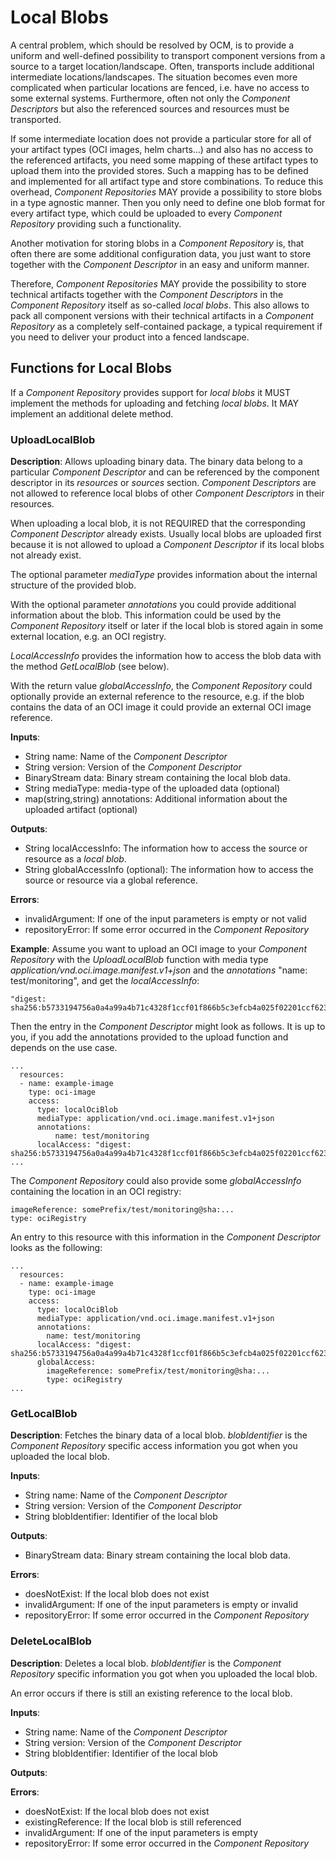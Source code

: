 # Local Blobs

A central problem, which should be resolved by OCM, is to provide a uniform and well-defined possibility to transport 
component versions from a source to a target location/landscape. Often, transports include additional 
intermediate locations/landscapes. The situation becomes even more complicated when particular locations are fenced, 
i.e. have no access to some external systems. Furthermore, often not only the *Component Descriptors* but also the 
referenced sources and resources must be transported. 

If some intermediate location does not provide a particular store for all of your artifact types (OCI 
images, helm charts...) and also has no access to the referenced artifacts, you need some mapping of these artifact 
types to upload them into the provided stores. Such a mapping has to be defined and implemented for all artifact type 
and store combinations. To reduce this overhead, *Component Repositories* MAY provide a possibility to store blobs in 
a type agnostic manner. Then you only need to define one blob format for every artifact type, which could be uploaded 
to every *Component Repository* providing such a functionality.

Another motivation for storing blobs in a *Component Repository* is, that often there are some additional
configuration data, you just want to store together with the *Component Descriptor* in an easy and uniform manner. 

Therefore, *Component Repositories* MAY provide the possibility to store technical artifacts together with the 
*Component Descriptors* in the *Component Repository* itself as so-called *local blobs*. This also allows to pack all 
component versions with their technical artifacts in a *Component Repository* as a completely self-contained package, a 
typical requirement if you need to deliver your product into a fenced landscape. 

## Functions for Local Blobs

If a *Component Repository* provides support for *local blobs* it MUST implement the methods for uploading and fetching
*local blobs*. It MAY implement an additional delete method. 

### UploadLocalBlob

**Description**: Allows uploading binary data. The binary data belong to a particular *Component Descriptor*
and can be referenced by the component descriptor in its *resources* or *sources* section.
*Component Descriptors* are not allowed to reference local blobs of other *Component Descriptors* in their resources.

When uploading a local blob, it is not REQUIRED that the corresponding *Component Descriptor* already exists.
Usually local blobs are uploaded first because it is not allowed to upload a *Component Descriptor* if its local
blobs not already exist.

The optional parameter *mediaType* provides information about the internal structure of the provided blob.

With the optional parameter *annotations* you could provide additional information about the blob. This information
could be used by the *Component Repository* itself or later if the local blob is stored again in some external
location, e.g. an OCI registry.

*LocalAccessInfo* provides the information how to access the blob data with the method *GetLocalBlob* (see below).

With the return value *globalAccessInfo*, the *Component Repository* could optionally provide an external reference to
the resource, e.g. if the blob contains the data of an OCI image it could provide an external OCI image reference.

**Inputs**:

- String name: Name of the *Component Descriptor*
- String version: Version of the *Component Descriptor*
- BinaryStream data: Binary stream containing the local blob data.
- String mediaType: media-type of the uploaded data (optional)
- map(string,string) annotations: Additional information about the uploaded artifact (optional)

**Outputs**:

- String localAccessInfo: The information how to access the source or resource as a *local blob*.
- String globalAccessInfo (optional): The information how to access the source or resource via a global reference.

**Errors**:

- invalidArgument: If one of the input parameters is empty or not valid
- repositoryError: If some error occurred in the *Component Repository*

**Example**:
Assume you want to upload an OCI image to your *Component Repository* with the *UploadLocalBlob* function with media type
*application/vnd.oci.image.manifest.v1+json* and the *annotations* "name: test/monitoring", and get the *localAccessInfo*:

```
"digest: sha256:b5733194756a0a4a99a4b71c4328f1ccf01f866b5c3efcb4a025f02201ccf623"
```

Then the entry in the *Component Descriptor* might look as follows. It is up to you, if you add the annotations
provided to the upload function and depends on the use case.

```
...
  resources:
  - name: example-image
    type: oci-image
    access:
      type: localOciBlob
      mediaType: application/vnd.oci.image.manifest.v1+json
      annotations:
          name: test/monitoring
      localAccess: "digest: sha256:b5733194756a0a4a99a4b71c4328f1ccf01f866b5c3efcb4a025f02201ccf623"
... 
```

The *Component Repository* could also provide some *globalAccessInfo* containing the location in an OCI registry:

```
imageReference: somePrefix/test/monitoring@sha:...
type: ociRegistry
```

An entry to this resource with this information in the *Component Descriptor* looks as the following:

```
...
  resources:
  - name: example-image
    type: oci-image
    access:
      type: localOciBlob
      mediaType: application/vnd.oci.image.manifest.v1+json
      annotations:
        name: test/monitoring
      localAccess: "digest: sha256:b5733194756a0a4a99a4b71c4328f1ccf01f866b5c3efcb4a025f02201ccf623"
      globalAccess: 
        imageReference: somePrefix/test/monitoring@sha:...
        type: ociRegistry
... 
```

### GetLocalBlob

**Description**: Fetches the binary data of a local blob. *blobIdentifier* is the *Component Repository* specific
access information you got when you uploaded the local blob.

**Inputs**:

- String name: Name of the *Component Descriptor*
- String version: Version of the *Component Descriptor*
- String blobIdentifier: Identifier of the local blob

**Outputs**:

- BinaryStream data: Binary stream containing the local blob data.

**Errors**:

- doesNotExist: If the local blob does not exist
- invalidArgument: If one of the input parameters is empty or invalid
- repositoryError: If some error occurred in the *Component Repository*

### DeleteLocalBlob

**Description**: Deletes a local blob. *blobIdentifier* is the *Component Repository* specific
information you got when you uploaded the local blob.

An error occurs if there is still an existing reference to the local blob.


**Inputs**:

- String name: Name of the *Component Descriptor*
- String version: Version of the *Component Descriptor*
- String blobIdentifier: Identifier of the local blob

**Outputs**:

**Errors**:

- doesNotExist: If the local blob does not exist
- existingReference: If the local blob is still referenced
- invalidArgument: If one of the input parameters is empty
- repositoryError: If some error occurred in the *Component Repository*